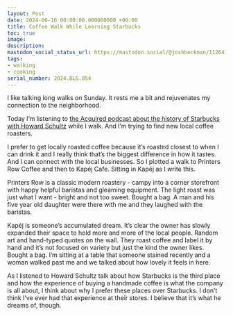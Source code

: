 ```yaml
---
layout: Post
date: 2024-06-16 00:00:00.000000000 +00:00
title: Coffee Walk While Learning Starbucks
toc: true
image:
description:
mastodon_social_status_url: https://mastodon.social/@joshbeckman/112641705054000929
tags:
- walking
- cooking
serial_number: 2024.BLG.054
---
```

I like talking long walks on Sunday. It rests me a bit and rejuvenates my connection to the neighborhood. 

Today I’m listening to [the Acquired podcast about the history of Starbucks with Howard Schultz](https://www.acquired.fm/episodes/starbucks-with-howard-schultz) while I walk. And I’m trying to find new local coffee roasters. 

I prefer to get locally roasted coffee because it’s roasted closest to when I can drink it and I really think that’s the biggest difference in how it tastes. And I can connect with the local businesses. So I plotted a walk to Printers Row Coffee and then to Kapéj Cafe. Sitting in Kapéj as I write this. 

Printers Row is a classic modern roastery - campy into a corner storefront with happy helpful baristas and gleaming equipment. The light roast was just what I want - bright and not too sweet. Bought a bag. A man and his five year old daughter were there with me and they laughed with the baristas. 

Kapéj is someone’s accumulated dream. It’s clear the owner has slowly expanded their space to hold more and more of the local people. Random art and hand-typed quotes on the wall. They roast coffee and label it by hand and it’s not focused on variety but just the kind the owner likes. Bought a bag. I’m sitting at a table that someone stained recently and a woman walked past me and we talked about how lovely it feels in here.  

As I listened to Howard Schultz talk about how Starbucks is the third place and how the experience of buying a handmade coffee is what the company is all about, I think about why I prefer these places over Starbucks. I don’t think I’ve ever had that experience at their stores. I believe that it’s what he dreams of, though. 
